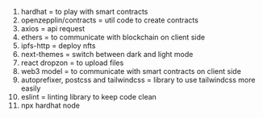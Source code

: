 1. hardhat = to play with smart contracts
2. openzepplin/contracts = util code to create contracts
3. axios = api request
4. ethers = to communicate with blockchain on client side
5. ipfs-http = deploy nfts
6. next-themes = switch between dark and light mode
7. react dropzon = to upload files
8. web3 model = to communicate with smart contracts on client side
9. autoprefixer, postcss and tailwindcss = library to use tailwindcss more easily
10. eslint = linting library to keep code clean
11. npx hardhat node
